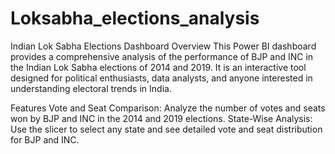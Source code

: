 # Loksabha_elections_analysis
Indian Lok Sabha Elections Dashboard
Overview
This Power BI dashboard provides a comprehensive analysis of the performance of BJP and INC in the Indian Lok Sabha elections of 2014 and 2019. It is an interactive tool designed for political enthusiasts, data analysts, and anyone interested in understanding electoral trends in India.

Features
Vote and Seat Comparison: Analyze the number of votes and seats won by BJP and INC in the 2014 and 2019 elections.
State-Wise Analysis: Use the slicer to select any state and see detailed vote and seat distribution for BJP and INC.
